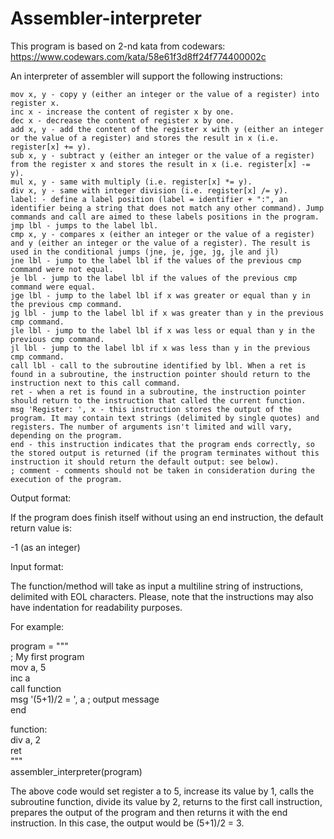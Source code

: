 # Assembler-interpreter

This program is based on 2-nd kata from codewars: https://www.codewars.com/kata/58e61f3d8ff24f774400002c

An interpreter of assembler will support the following instructions:

    mov x, y - copy y (either an integer or the value of a register) into register x.
    inc x - increase the content of register x by one.
    dec x - decrease the content of register x by one.
    add x, y - add the content of the register x with y (either an integer or the value of a register) and stores the result in x (i.e. register[x] += y).
    sub x, y - subtract y (either an integer or the value of a register) from the register x and stores the result in x (i.e. register[x] -= y).
    mul x, y - same with multiply (i.e. register[x] *= y).
    div x, y - same with integer division (i.e. register[x] /= y).
    label: - define a label position (label = identifier + ":", an identifier being a string that does not match any other command). Jump commands and call are aimed to these labels positions in the program.
    jmp lbl - jumps to the label lbl.
    cmp x, y - compares x (either an integer or the value of a register) and y (either an integer or the value of a register). The result is used in the conditional jumps (jne, je, jge, jg, jle and jl)
    jne lbl - jump to the label lbl if the values of the previous cmp command were not equal.
    je lbl - jump to the label lbl if the values of the previous cmp command were equal.
    jge lbl - jump to the label lbl if x was greater or equal than y in the previous cmp command.
    jg lbl - jump to the label lbl if x was greater than y in the previous cmp command.
    jle lbl - jump to the label lbl if x was less or equal than y in the previous cmp command.
    jl lbl - jump to the label lbl if x was less than y in the previous cmp command.
    call lbl - call to the subroutine identified by lbl. When a ret is found in a subroutine, the instruction pointer should return to the instruction next to this call command.
    ret - when a ret is found in a subroutine, the instruction pointer should return to the instruction that called the current function.
    msg 'Register: ', x - this instruction stores the output of the program. It may contain text strings (delimited by single quotes) and registers. The number of arguments isn't limited and will vary, depending on the program.
    end - this instruction indicates that the program ends correctly, so the stored output is returned (if the program terminates without this instruction it should return the default output: see below).
    ; comment - comments should not be taken in consideration during the execution of the program.


Output format:

If the program does finish itself without using an end instruction, the default return value is:

-1 (as an integer)


Input format:

The function/method will take as input a multiline string of instructions, delimited with EOL characters. Please, note that the instructions may also have indentation for readability purposes.

For example:

program = """             
; My first program                    
mov  a, 5                 
inc  a                  
call function                 
msg  '(5+1)/2 = ', a    ; output message              
end           
                                    
function:                   
    div  a, 2                     
    ret                   
"""                         
assembler_interpreter(program)                  

The above code would set register a to 5, increase its value by 1, calls the subroutine function, divide its value by 2, returns to the first call instruction, prepares the output of the program and then returns it with the end instruction. In this case, the output would be (5+1)/2 = 3.
